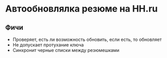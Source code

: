 # Автообновлялка резюме на HH.ru
## Фичи
* Проверяет, есть ли возможность обновить, если есть, то обновляет
* Не допускает протухание ключа
* Синхронит черные списки между резюмешками
